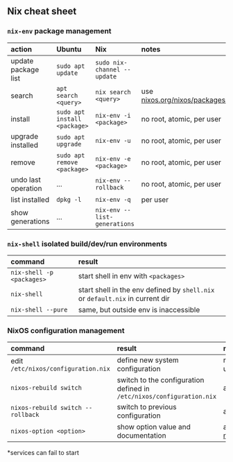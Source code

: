## **Nix** cheat sheet

### `nix-env` package management

| action | Ubuntu | Nix | notes |
|:---|:---|:---|:---|
| update package list | `sudo apt update` | `sudo nix-channel --update` | |
| search | `apt search <query>` | `nix search <query>` | use [nixos.org/nixos/packages.html](https://nixos.org/nixos/packages.html)  |
| install | `sudo apt install <package>` | `nix-env -i <package>` | no root, atomic, per user |
| upgrade installed | `sudo apt upgrade` | `nix-env -u` | no root, atomic, per user |
| remove | `sudo apt remove <package>` | `nix-env -e <package>` | no root, atomic, per user |
| undo last operation | ... | `nix-env --rollback` | no root, atomic, per user |
| list installed | `dpkg -l`| `nix-env -q` | per user |
| show generations | ... | `nix-env --list-generations` ||


### `nix-shell` isolated build/dev/run environments

| command | result |
|:---|:---|
| `nix-shell -p <packages>` | start shell in env with `<packages>` |
| `nix-shell` | start shell in the env defined by `shell.nix` or `default.nix` in current dir |
| `nix-shell --pure` | same, but outside env is inaccessible |


### NixOS configuration management

| command | result | notes |
|:---|:---|:---|
| edit `/etc/nixos/configuration.nix` | define new system configuration | running system is unaffected |
| `nixos-rebuild switch` | switch to the configuration defined in `/etc/nixos/configuration.nix` | atomic* |
| `nixos-rebuild switch --rollback` | switch to previous configuration | atomic*
| `nixos-option <option>` | show option value and documentation | also try [nixos.org/nixos/options.html](https://nixos.org/nixos/options.html) |

*services can fail to start
